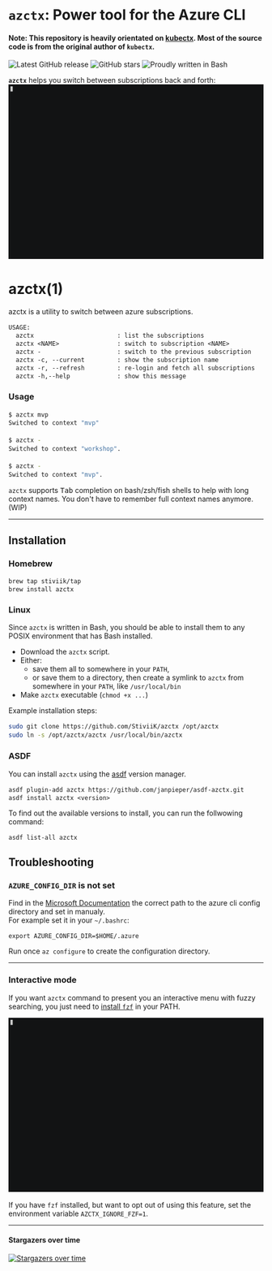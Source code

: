 # `azctx`: Power tool for the Azure CLI

#### Note: This repository is heavily orientated on [kubectx](https://github.com/ahmetb/kubectx). Most of the source code is from the original author of `kubectx`.

![Latest GitHub release](https://img.shields.io/github/v/release/StiviiK/azctx.svg)
![GitHub stars](https://img.shields.io/github/stars/stiviik/azctx.svg?label=github%20stars)
![Proudly written in Bash](https://img.shields.io/badge/written%20in-bash-ff69b4.svg)

**`azctx`** helps you switch between subscriptions back and forth:
![azctx demo GIF](img/azctx-demo.gif)

# azctx(1)

azctx is a utility to switch between azure subscriptions.

```
USAGE:
  azctx                       : list the subscriptions
  azctx <NAME>                : switch to subscription <NAME>
  azctx -                     : switch to the previous subscription
  azctx -c, --current         : show the subscription name
  azctx -r, --refresh         : re-login and fetch all subscriptions
  azctx -h,--help             : show this message
```

### Usage

```sh
$ azctx mvp
Switched to context "mvp"

$ azctx -
Switched to context "workshop".

$ azctx -
Switched to context "mvp".
```

`azctx` supports <kbd>Tab</kbd> completion on bash/zsh/fish shells to help with
long context names. You don't have to remember full context names anymore. (WIP)

-----

## Installation
### Homebrew
```
brew tap stiviik/tap
brew install azctx
```

### Linux

Since `azctx` is written in Bash, you should be able to install
them to any POSIX environment that has Bash installed.

- Download the `azctx` script.
- Either:
  - save them all to somewhere in your `PATH`,
  - or save them to a directory, then create a symlink to `azctx` from
    somewhere in your `PATH`, like `/usr/local/bin`
- Make `azctx` executable (`chmod +x ...`)

Example installation steps:

``` bash
sudo git clone https://github.com/StiviiK/azctx /opt/azctx
sudo ln -s /opt/azctx/azctx /usr/local/bin/azctx
```

### ASDF

You can install `azctx` using the [asdf](https://github.com/asdf-vm/asdf) version manager.

```
asdf plugin-add azctx https://github.com/janpieper/asdf-azctx.git
asdf install azctx <version>
```

To find out the available versions to install, you can run the follwowing command:

```
asdf list-all azctx
```

## Troubleshooting
### `AZURE_CONFIG_DIR` is not set
Find in the [Microsoft Documentation](https://docs.microsoft.com/en-us/cli/azure/azure-cli-configuration?view=azure-cli-latest#cli-configuration-file) the correct path to the azure cli config directory and set in manualy.  
For example set it in your `~/.bashrc`:
```
export AZURE_CONFIG_DIR=$HOME/.azure
```

Run once `az configure` to create the configuration directory.

-----

### Interactive mode

If you want `azctx` command to present you an interactive menu
with fuzzy searching, you just need to [install
`fzf`](https://github.com/junegunn/fzf) in your PATH.

![azctx interactive search with fzf](img/azctx-interactive.gif)

If you have `fzf` installed, but want to opt out of using this feature, set the environment variable `AZCTX_IGNORE_FZF=1`.

---

#### Stargazers over time

[![Stargazers over time](https://starcharts.herokuapp.com/stiviik/azctx.svg)](https://starcharts.herokuapp.com/stiviik/azctx)
